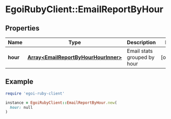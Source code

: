 # EgoiRubyClient::EmailReportByHour

## Properties

| Name | Type | Description | Notes |
| ---- | ---- | ----------- | ----- |
| **hour** | [**Array&lt;EmailReportByHourHourInner&gt;**](EmailReportByHourHourInner.md) | Email stats grouped by hour | [optional] |

## Example

```ruby
require 'egoi-ruby-client'

instance = EgoiRubyClient::EmailReportByHour.new(
  hour: null
)
```

